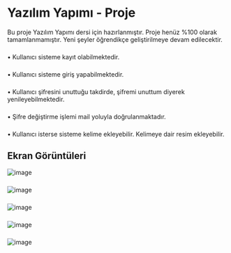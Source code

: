 
# Yazılım Yapımı - Proje

Bu proje Yazılım Yapımı dersi için hazırlanmıştır. Proje henüz %100 olarak tamamlanmamıştır. Yeni şeyler öğrendikçe geliştirilmeye devam edilecektir.
###
• Kullanıcı sisteme kayıt olabilmektedir.
###
• Kullanıcı sisteme giriş yapabilmektedir.
###
• Kullanıcı şifresini unuttuğu takdirde, şifremi unuttum diyerek yenileyebilmektedir.
###
• Şifre değiştirme işlemi mail yoluyla doğrulanmaktadır.
###
• Kullanıcı isterse sisteme kelime ekleyebilir. Kelimeye dair resim ekleyebilir.

## Ekran Görüntüleri
![image](https://github.com/fersoo/yazilimYapimi/assets/104827191/405e6c75-e820-4d8f-b109-49b369c2209e)
###
![image](https://github.com/fersoo/yazilimYapimi/assets/104827191/7e74551b-13ca-46c8-97d8-15310f89bb26)
###
![image](https://github.com/fersoo/yazilimYapimi/assets/104827191/2e3f9850-f45d-4621-9f8f-6299584115fb)
###
![image](https://github.com/fersoo/yazilimYapimi/assets/104827191/8c439999-f562-42f6-9147-35eebb79d1ef)
###
![image](https://github.com/fersoo/yazilimYapimi/assets/104827191/bb20c559-7498-461c-b2ec-3854f7b426e7)


  
